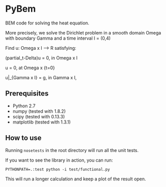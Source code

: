PyBem
=====

BEM code for solving the heat equation.

More precisely, we solve the Dirichlet problem in a smooth domain Omega with boundary
Gamma and a time interval I = (0,4)

Find  u: Omega x I --> R satisfying:

  (partial_t-Delta)u = 0,          in Omega x I

  u = 0,                           at Omega x {t=0}

  u|_{Gamma x I} = g,              in Gamma x I,


Prerequisites
-------------

* Python 2.7
* numpy      (tested with 1.8.2)
* scipy      (tested with 0.13.3)
* matplotlib (tested with 1.3.1)

How to use
----------

Running `nosetests` in the root directory will run all the unit tests.

If you want to see the library in action, you can run:

    PYTHONPATH=.:test python -i test/functional.py

This will run a longer calculation and keep a plot of the result open.

